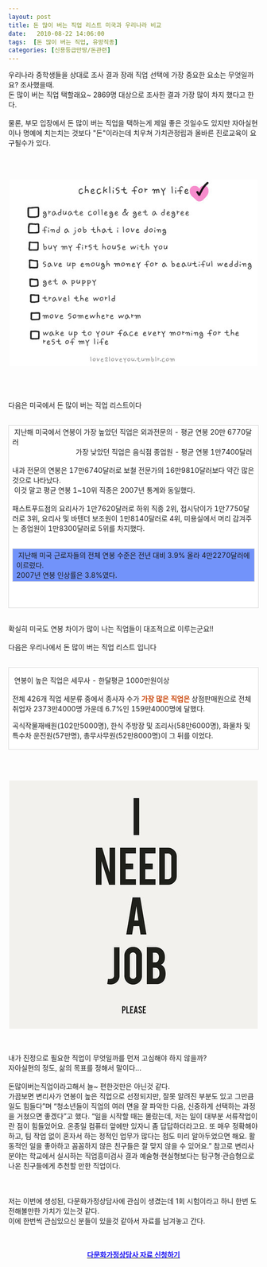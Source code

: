 ```yaml
---
layout: post
title: 돈 많이 버는 직업 리스트 미국과 우리나라 비교
date:   2010-08-22 14:06:00
tags:  [돈 많이 버는 직업, 유망직종]
categories: [신용등급만땅/돈관련]
---
```



<p>우리나라 중학생들을 상대로 조사 결과 장래 직업 선택에 가장 중요한 요소는 무엇일까요? 조사했을때.<br>돈 많이 버는 직업 택할래요~ 2869명 대상으로 조사한 결과 가장 많이 차지 했다고 한다.<br><br>물론, 부모 입장에서 돈 많이 버는 직업을 택하는게 제일 좋은 것일수도 있지만 자아실현이나 명예에 치는치는 것보다 "돈"이라는데 치우쳐 가치관정립과 올바른 진로교육이 요구될수가 있다.<br><br><br>&nbsp;</p><div class="imageblock center" style="text-align: center; clear: both;"><span data-url="https://t1.daumcdn.net/cfile/tistory/1226F7364C7F2DC635?original" data-lightbox="lightbox"><img width="500" height="375" style="height: auto; cursor: pointer; max-width: 100%;" alt="" src="/images/1226F7364C7F2DC635.jpg" filename="tumblr_l78bbsIxbt1qccg0zo1_500_large.jpg" filemime="image/jpeg"></span></div><p><br><br><br>다음은 미국에서 돈 많이 버는 직업 리스트이다<br>&nbsp;</p><table width="640" style="border-collapse: collapse;" bgcolor="#ffffff" cellspacing="1" cellpadding="1"><tbody><tr><td width="100%" style="border: 1px solid rgb(218, 218, 218); border-image: none;">&nbsp;지난해 미국에서 연봉이 가장 높았던 직업은 외과전문의 - 평균 연봉 20만 6770달러<br>&nbsp;&nbsp;&nbsp;&nbsp;&nbsp;&nbsp;&nbsp;&nbsp;&nbsp;&nbsp;&nbsp;&nbsp;&nbsp;&nbsp;&nbsp;&nbsp;&nbsp;&nbsp;&nbsp;&nbsp;&nbsp;&nbsp;&nbsp;&nbsp;&nbsp;&nbsp;&nbsp;&nbsp;&nbsp;&nbsp;&nbsp;&nbsp;&nbsp;&nbsp;가장 낮았던 직업은 음식점 종업원 - 평균 연봉 1만7400달러<br><br>내과 전문의 연봉은 17만6740달러로 보철 전문가의 16만9810달러보다 약간 많은 것으로 나타났다.<br> &nbsp;이것 말고 평균 연봉 1~10위 직종은 2007년 통계와 동일했다.<br><br>패스트푸드점의 요리사가 1만7620달러로 하위 직종 2위, 접시닦이가 1만7750달러로 3위, 요리사 및 바텐더 보조원이 1만8140달러로 4위, 미용실에서 머리 감겨주는 종업원이 1만8300달러로 5위를 차지했다.<br><br><table width="640" style="border-collapse: collapse;" bgcolor="#7293fa" cellspacing="1" cellpadding="1"><tbody><tr><td width="100%" style="border: 1px solid rgb(218, 218, 218); border-image: none;">&nbsp;지난해 미국 근로자들의 전체 연봉 수준은 전년 대비 3.9% 올라 4만2270달러에 이르렀다. <br>2007년 연봉 인상률은 3.8%였다.<br></td></tr></tbody></table><br><br></td></tr></tbody></table><p><br>확실히 미국도 연봉 차이가 많이 나는 직업들이 대조적으로 이루는군요!!<br><br>다음은 우리나에서 돈 많이 버는 직업 리스트 입니다<br>&nbsp;</p><table width="640" style="border-collapse: collapse;" bgcolor="#ffffff" cellspacing="1" cellpadding="1"><tbody><tr><td width="100%" style="border: 1px solid rgb(218, 218, 218); border-image: none;"><p>&nbsp;연봉이 높은 직업은 세무사 - 한달평균 1000만원이상<br><br>전체 426개 직업 세분류 중에서 종사자 수가 <span style="color: rgb(200, 66, 5);"><strong>가장 많은 직업은 </strong></span>상점판매원으로 전체 취업자 2373만4000명 가운데 6.7%인 159만4000명에 달했다. </p><p>곡식작물재배원(102만5000명), 한식 주방장 및 조리사(58만6000명), 화물차 및 특수차 운전원(57만명), 총무사무원(52만8000명)이 그 뒤를 이었다. <br></p></td></tr></tbody></table><p><br>&nbsp;<div class="imageblock center" style="text-align: center; clear: both;"><span data-url="https://t1.daumcdn.net/cfile/tistory/1228AB374C7F2F5548?original" data-lightbox="lightbox"><img width="500" height="500" style="height: auto; cursor: pointer; max-width: 100%;" alt="" src="/images/1228AB374C7F2F5548.jpg" filename="tumblr_l4uqlaxWIF1qbr1zko1_500_large.jpg" filemime="image/jpeg"></span></div><p></p><p>&nbsp;</p><p>내가 진정으로 필요한 직업이 무엇일까를 먼저 고심해야 하지 않을까? <br>자아실현의 정도, 삶의 목표를 정해서 말이다...<br><br>돈많이버는직업이라고해서 늘~ 편한것만은 아닌것 같다.<br>가끔보면 변리사가 연봉이 높은 직업으로 선정되지만, 잘못 알려진 부분도 있고 그만큼 일도 힘들다”며 “청소년들이 직업의 여러 면을 잘 파악한 다음, 신중하게 선택하는 과정을 거쳤으면 좋겠다”고 했다. “일을 시작할 때는 몰랐는데, 저는 일이 대부분 서류작업이란 점이 힘들었어요. 온종일 컴퓨터 앞에만 있자니 좀 답답하더라고요. 또 매우 정확해야 하고, 팀 작업 없이 혼자서 하는 정적인 업무가 많다는 점도 미리 알아두었으면 해요. 활동적인 일을 좋아하고 꼼꼼하지 않은 친구들은 잘 맞지 않을 수 있어요.” 참고로 변리사 분야는 학교에서 실시하는 직업흥미검사 결과 예술형·현실형보다는 탐구형·관습형으로 나온 친구들에게 추천할 만한 직업이다. <br><br><br><br>저는 이번에 생성된, 다문화가정상담사에 관심이 생겼는데 1회 시험이라고 하니 한번 도전해볼만한 가치가 있는것 같다.<br>이에 한번씩 관심있으신 분들이 있을것 같아서 자료를 남겨놓고 간다.<br><br></p><p style="text-align: center;"><br><a title="[http://<TABLE BORDER=0 CELLPADDING=0 CELLSPACING=0>]로 이동합니다." href="https://search.leevra.com/search.leevra.com?q=%EB%8B%A4%EB%AC%B8%ED%99%94%EA%B0%80%EC%A0%95%EC%83%81%EB%8B%B4%EC%82%AC" target="_self"><a title="[https://search.leevra.com/search.leevra.com?q=%EB%8B%A4%EB%AC%B8%ED%99%94%EA%B0%80%EC%A0%95%EC%83%81%EB%8B%B4%EC%82%AC]로 이동합니다." href="https://search.leevra.com/search.leevra.com?q=%EB%8B%A4%EB%AC%B8%ED%99%94%EA%B0%80%EC%A0%95%EC%83%81%EB%8B%B4%EC%82%AC" target="_blank"><strong><span style="color: rgb(24, 16, 243);">다문화가정상담사 자료 신청하기</span></strong> </a><p><br></p><p><br></p>

